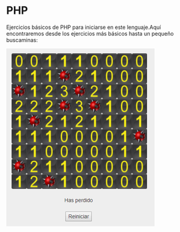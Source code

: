 # PHP
Ejercicios básicos de PHP para iniciarse en este lenguaje.Aquí encontraremos desde los ejercicios más básicos hasta un pequeño buscaminas:

![alt text](https://github.com/i02lomom/PHP/blob/master/imagenes/buscaminas.PNG?raw=true)
